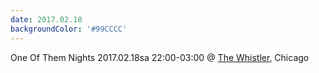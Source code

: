 ```yaml
---
date: 2017.02.18
backgroundColor: '#99CCCC'
---
```


One Of Them Nights 2017.02.18sa 22:00-03:00 @ [The Whistler](http://whistlerchicago.com/), Chicago